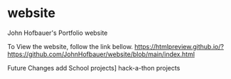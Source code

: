 # website
John Hofbauer's Portfolio website

To View the website, follow the link bellow. 
https://htmlpreview.github.io/?https://github.com/JohnHofbauer/website/blob/main/index.html


Future Changes
add School projects]
hack-a-thon projects
